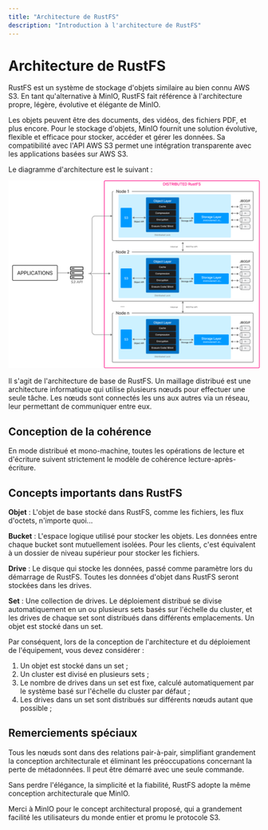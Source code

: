 ```yaml
---
title: "Architecture de RustFS"
description: "Introduction à l'architecture de RustFS"
---
```


# Architecture de RustFS

RustFS est un système de stockage d'objets similaire au bien connu AWS S3. En tant qu'alternative à MinIO, RustFS fait référence à l'architecture propre, légère, évolutive et élégante de MinIO.

Les objets peuvent être des documents, des vidéos, des fichiers PDF, et plus encore. Pour le stockage d'objets, MinIO fournit une solution évolutive, flexible et efficace pour stocker, accéder et gérer les données. Sa compatibilité avec l'API AWS S3 permet une intégration transparente avec les applications basées sur AWS S3.

Le diagramme d'architecture est le suivant :

![Diagramme d'architecture RustFS](./images/s2-1.png)

Il s'agit de l'architecture de base de RustFS. Un maillage distribué est une architecture informatique qui utilise plusieurs nœuds pour effectuer une seule tâche. Les nœuds sont connectés les uns aux autres via un réseau, leur permettant de communiquer entre eux.

## Conception de la cohérence

En mode distribué et mono-machine, toutes les opérations de lecture et d'écriture suivent strictement le modèle de cohérence lecture-après-écriture.

## Concepts importants dans RustFS

**Objet** : L'objet de base stocké dans RustFS, comme les fichiers, les flux d'octets, n'importe quoi...

**Bucket** : L'espace logique utilisé pour stocker les objets. Les données entre chaque bucket sont mutuellement isolées. Pour les clients, c'est équivalent à un dossier de niveau supérieur pour stocker les fichiers.

**Drive** : Le disque qui stocke les données, passé comme paramètre lors du démarrage de RustFS. Toutes les données d'objet dans RustFS seront stockées dans les drives.

**Set** : Une collection de drives. Le déploiement distribué se divise automatiquement en un ou plusieurs sets basés sur l'échelle du cluster, et les drives de chaque set sont distribués dans différents emplacements. Un objet est stocké dans un set.

Par conséquent, lors de la conception de l'architecture et du déploiement de l'équipement, vous devez considérer :

1. Un objet est stocké dans un set ;
2. Un cluster est divisé en plusieurs sets ;
3. Le nombre de drives dans un set est fixe, calculé automatiquement par le système basé sur l'échelle du cluster par défaut ;
4. Les drives dans un set sont distribués sur différents nœuds autant que possible ;

## Remerciements spéciaux

Tous les nœuds sont dans des relations pair-à-pair, simplifiant grandement la conception architecturale et éliminant les préoccupations concernant la perte de métadonnées. Il peut être démarré avec une seule commande.

Sans perdre l'élégance, la simplicité et la fiabilité, RustFS adopte la même conception architecturale que MinIO.

Merci à MinIO pour le concept architectural proposé, qui a grandement facilité les utilisateurs du monde entier et promu le protocole S3.

